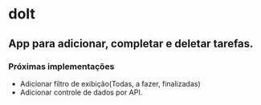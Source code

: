 # doIt
## App para adicionar, completar e deletar tarefas.

### Próximas implementações

* Adicionar filtro de exibição(Todas, a fazer, finalizadas)
* Adicionar controle de dados por API.

 
